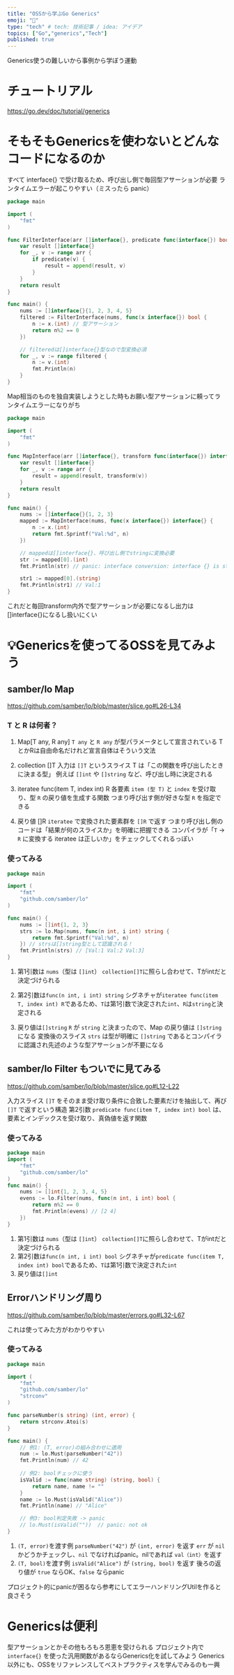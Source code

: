 ```yaml
---
title: "OSSから学ぶGo Generics"
emoji: "🏃"
type: "tech" # tech: 技術記事 / idea: アイデア
topics: ["Go","generics","Tech"]
published: true
---
```


Generics使うの難しいから事例から学ぼう運動

# チュートリアル
https://go.dev/doc/tutorial/generics

# そもそもGenericsを使わないとどんなコードになるのか
すべて interface{} で受け取るため、呼び出し側で毎回型アサーションが必要
ランタイムエラーが起こりやすい（ミスったら panic）

```go:main.go
package main

import (
	"fmt"
)

func FilterInterface(arr []interface{}, predicate func(interface{}) bool) []interface{} {
	var result []interface{}
	for _, v := range arr {
		if predicate(v) {
			result = append(result, v)
		}
	}
	return result
}

func main() {
	nums := []interface{}{1, 2, 3, 4, 5}
	filtered := FilterInterface(nums, func(x interface{}) bool {
		n := x.(int) // 型アサーション
		return n%2 == 0
	})

	// filteredは[]interface{}型なので型変換必須
	for _, v := range filtered {
		n := v.(int)
		fmt.Println(n)
	}
}
```

Map相当のものを独自実装しようとした時もお願い型アサーションに頼ってランタイムエラーになりがち

```go:main.go
package main

import (
	"fmt"
)

func MapInterface(arr []interface{}, transform func(interface{}) interface{}) []interface{} {
	var result []interface{}
	for _, v := range arr {
		result = append(result, transform(v))
	}
	return result
}

func main() {
	nums := []interface{}{1, 2, 3}
	mapped := MapInterface(nums, func(x interface{}) interface{} {
		n := x.(int)
		return fmt.Sprintf("Val:%d", n)
	})

	// mappedは[]interface{}、呼び出し側でstringに変換必要
	str := mapped[0].(int)
	fmt.Println(str) // panic: interface conversion: interface {} is string, not int

	str1 := mapped[0].(string)
	fmt.Println(str1) // Val:1
}
```

これだと毎回transform内外で型アサーションが必要になるし出力は[]interface{}になるし扱いにくい

# 💡Genericsを使ってるOSSを見てみよう
## samber/lo Map
https://github.com/samber/lo/blob/master/slice.go#L26-L34
### T と R は何者？
1. Map[T any, R any]
`T any` と `R any` が型パラメータとして宣言されている
TとかRは自由命名だけれど宣言自体はそういう文法

1. collection []T
入力は `[]T` というスライス
T は「この関数を呼び出したときに決まる型」
例えば `[]int` や `[]string` など、呼び出し時に決定される

1. iteratee func(item T, index int) R
各要素 `item (型 T)` と `index` を受け取り、型 `R` の戻り値を生成する関数
つまり呼び出す側が好きな型 `R` を指定できる

1. 戻り値 []R
`iteratee` で変換された要素群を `[]R` で返す
つまり呼び出し側のコードは「結果が何のスライスか」を明確に把握できる
コンパイラが「`T` -> `R` に変換する iteratee は正しいか」をチェックしてくれるっぽい

### 使ってみる
```go:main.go
package main

import (
	"fmt"
	"github.com/samber/lo"
)

func main() {
	nums := []int{1, 2, 3}
	strs := lo.Map(nums, func(n int, i int) string {
		return fmt.Sprintf("Val:%d", n)
	}) // strsは[]string型として認識される！
	fmt.Println(strs) // [Val:1 Val:2 Val:3]
}
```

1. 第1引数は `nums`（型は `[]int`）
   `collection[]T`に照らし合わせて、Tがintだと決定づけられる

2. 第2引数は`func(n int, i int) string`
    シグネチャが`iteratee func(item T, index int) R`であるため、`T`は第1引数で決定された`int`、`R`は`string`と決定される
3. 戻り値は`[]string`
    `R` が `string` と決まったので、Map の戻り値は `[]string` になる
    変換後のスライス `strs` は型が明確に `[]string` であるとコンパイラに認識され先述のような型アサーションが不要になる

## samber/lo Filter もついでに見てみる
https://github.com/samber/lo/blob/master/slice.go#L12-L22

入力スライス `[]T` をそのまま受け取り条件に合致した要素だけを抽出して、再び `[]T` で返すという構造
第2引数 `predicate func(item T, index int) bool` は、要素とインデックスを受け取り、真偽値を返す関数

### 使ってみる
```go:main.go
package main
import (
    "fmt"
    "github.com/samber/lo"
)
func main() {
    nums := []int{1, 2, 3, 4, 5}
    evens := lo.Filter(nums, func(n int, i int) bool {
        return n%2 == 0
        fmt.Println(evens) // [2 4]
    })
}
```
1. 第1引数は `nums`（型は `[]int`）
    `collection[]T`に照らし合わせて、Tがintだと決定づけられる
1. 第2引数は`func(n int, i int) bool`
    シグネチャが`predicate func(item T, index int) bool`であるため、`T`は第1引数で決定された`int`
1. 戻り値は`[]int`

## Errorハンドリング周り
https://github.com/samber/lo/blob/master/errors.go#L32-L67

これは使ってみた方がわかりやすい

### 使ってみる
```go:main.go
package main

import (
	"fmt"
	"github.com/samber/lo"
	"strconv"
)

func parseNumber(s string) (int, error) {
	return strconv.Atoi(s)
}

func main() {
	// 例1: (T, error)の組み合わせに適用
	num := lo.Must(parseNumber("42")) 
	fmt.Println(num) // 42
	
	// 例2: boolチェックに使う
	isValid := func(name string) (string, bool) {
		return name, name != ""
	}
	name := lo.Must(isValid("Alice")) 
	fmt.Println(name) // "Alice"

	// 例3: bool判定失敗 -> panic
	// lo.Must(isValid(""))  // panic: not ok
}
```

1. `(T, error)`を渡す例
    `parseNumber("42")` が `(int, error)` を返す
    `err` が `nil` かどうかチェックし、`nil` でなければpanic。nilであれば `val（int）`を返す
2. `(T, bool)`を渡す例
    `isValid("Alice")` が `(string, bool)` を返す
    後ろの返り値が `true` ならOK、`false` ならpanic

プロジェクト的にpanicが困るなら参考にしてエラーハンドリングUtilを作ると良さそう

# Genericsは便利
型アサーションとかその他もろもろ恩恵を受けられる
プロジェクト内で `interface{}` を使った汎用関数があるならGenerics化を試してみよう
Generics以外にも、OSSをリファレンスしてベストプラクティスを学んでみるのも一興